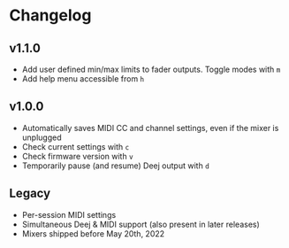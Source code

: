 # Changelog

## v1.1.0

- Add user defined min/max limits to fader outputs. Toggle modes with `m`
- Add help menu accessible from `h`

## v1.0.0

- Automatically saves MIDI CC and channel settings, even if the mixer is unplugged
- Check current settings with `c`
- Check firmware version with `v`
- Temporarily pause (and resume) Deej output with `d`

## Legacy

- Per-session MIDI settings
- Simultaneous Deej & MIDI support (also present in later releases)
- Mixers shipped before May 20th, 2022
